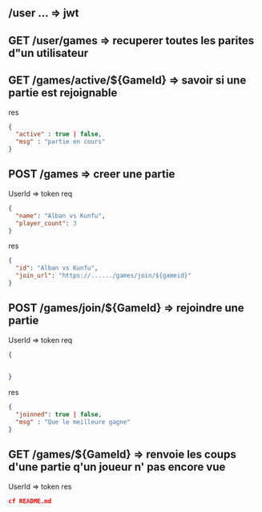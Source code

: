 

## /user ... => jwt 

## GET /user/games => recuperer toutes les parites d"un utilisateur


## GET /games/active/${GameId}  => savoir si une partie est rejoignable
res
```json
{
  "active" : true | false,
  "msg" : "partie en cours"
}
```

## POST /games => creer une partie
UserId => token
req
```json
{
  "name": "Alban vs Kunfu",
  "player_count": 3
}
```

res
```json
{
  "id": "Alban vs Kunfu",
  "join_url": "https://....../games/join/${gameid}"
}
```

## POST /games/join/${GameId} => rejoindre une partie
UserId => token
req
```json
{
  
  
}
```
res
```json
{
  "joinned": true | false,
  "msg" : "Que le meilleure gagne"
}
```

## GET /games/${GameId} => renvoie les coups d'une partie q'un joueur n' pas encore vue
UserId => token
res
```json
cf README.md
```